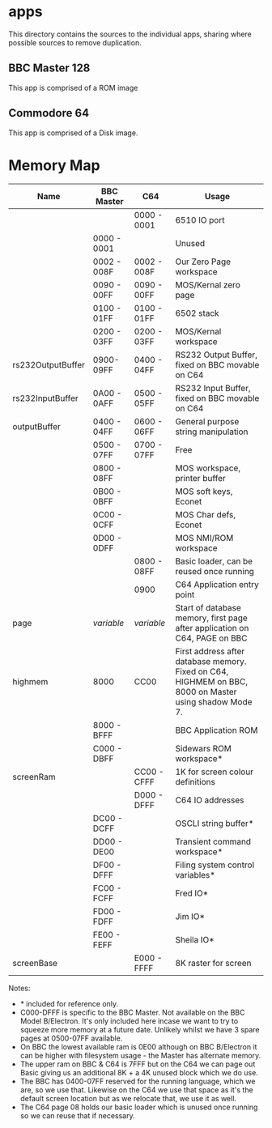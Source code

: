 # apps

This directory contains the sources to the individual apps, sharing where possible sources to remove duplication.

## BBC Master 128

This app is comprised of a ROM image

## Commodore 64

This app is comprised of a Disk image.

# Memory Map

| Name | BBC Master | C64 | Usage |
| ---- | ---------- | --- | ----- |
| | | 0000 - 0001 | 6510 IO port |
| | 0000 - 0001 | | Unused |
| | 0002 - 008F |0002 - 008F | Our Zero Page workspace |
| | 0090 - 00FF | 0090 - 00FF | MOS/Kernal zero page |
| | 0100 - 01FF | 0100 - 01FF | 6502 stack |
| | 0200 - 03FF | 0200 - 03FF | MOS/Kernal workspace |
| rs232OutputBuffer | 0900-09FF | 0400 - 04FF | RS232 Output Buffer, fixed on BBC movable on C64 |
| rs232InputBuffer | 0A00 - 0AFF | 0500 - 05FF | RS232 Input Buffer, fixed on BBC movable on C64 |
| outputBuffer | 0400 - 04FF | 0600 - 06FF | General purpose string manipulation |
| | 0500 - 07FF | 0700 - 07FF | Free |
| | 0800 - 08FF | | MOS workspace, printer buffer
| | 0B00 - 0BFF | | MOS soft keys, Econet |
| | 0C00 - 0CFF | | MOS Char defs, Econet |
| | 0D00 - 0DFF | | MOS NMI/ROM workspace |
| | | 0800 - 08FF | Basic loader, can be reused once running |
| | | 0900 | C64 Application entry point |
| page | _variable_ | _variable_ | Start of database memory, first page after application on C64, PAGE on BBC |
| highmem | 8000 | CC00 | First address after database memory. Fixed on C64, HIGHMEM on BBC, 8000 on Master using shadow Mode 7. |
| | 8000 - BFFF | | BBC Application ROM
| | C000 - DBFF | | Sidewars ROM workspace* |
| screenRam | | CC00 - CFFF | 1K for screen colour definitions |
| | | D000 - DFFF | C64 IO addresses
| | DC00 - DCFF | | OSCLI string buffer* |
| | DD00 - DE00 | | Transient command workspace* |
| | DF00 - DFFF | | Filing system control variables* |
| | FC00 - FCFF | | Fred IO* |
| | FD00 - FDFF | | Jim IO* |
| | FE00 - FEFF | | Sheila IO* |
| screenBase | | E000 - FFFF | 8K raster for screen |

Notes:
* \* included for reference only.
* C000-DFFF is specific to the BBC Master. Not available on the BBC Model B/Electron.
  It's only included here incase we want to try to squeeze more memory at a future date.
  Unlikely whilst we have 3 spare pages at 0500-07FF available.
* On BBC the lowest available ram is 0E00 although on BBC B/Electron it can be higher with filesystem usage - the Master has alternate memory.
* The upper ram on BBC & C64 is 7FFF but on the C64 we can page out Basic giving us an additional 8K + a 4K unused block which we do use.
* The BBC has 0400-07FF reserved for the running language, which we are, so we use that.
  Likewise on the C64 we use that space as it's the default screen location but as we relocate that, we use it as well.
* The C64 page 08 holds our basic loader which is unused once running so we can reuse that if necessary. 

